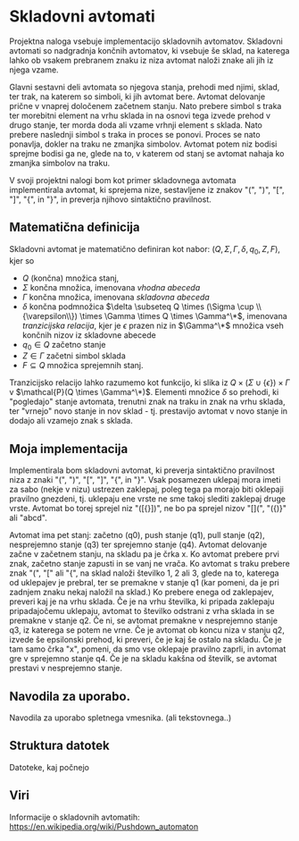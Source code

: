 # Skladovni avtomati

Projektna naloga vsebuje implementacijo skladovnih avtomatov. Skladovni avtomati so nadgradnja končnih avtomatov, ki vsebuje še sklad, na katerega lahko ob vsakem prebranem znaku iz niza avtomat naloži znake ali jih iz njega vzame. 

Glavni sestavni deli avtomata so njegova stanja, prehodi med njimi, sklad, ter trak, na katerem so simboli, ki jih avtomat bere. Avtomat delovanje prične v vnaprej določenem začetnem stanju. Nato prebere simbol s traka ter morebitni element na vrhu sklada in na osnovi tega izvede prehod v drugo stanje, ter morda doda ali vzame vrhnji element s sklada. Nato prebere naslednji simbol s traka in proces se ponovi. Proces se nato ponavlja, dokler na traku ne zmanjka simbolov. Avtomat potem niz bodisi sprejme bodisi ga ne, glede na to, v katerem od stanj se avtomat nahaja ko zmanjka simbolov na traku.

V svoji projektni nalogi bom kot primer skladovnega avtomata implementirala avtomat, ki sprejema nize, sestavljene iz znakov "(", ")", "[", "]", "{", in "}", in preverja njihovo sintaktično pravilnost. 

## Matematična definicija

Skladovni avtomat je matematično definiran kot nabor: $(Q, \Sigma, \Gamma, \delta, q_0, Z, F)$, kjer so

- $Q$ (končna) množica stanj,
- $\Sigma$ končna množica, imenovana *vhodna abeceda*
- $\Gamma$ končna množica, imenovana *skladovna abeceda*
- $\delta$ končna podmnožica $\delta \subseteq Q \times (\Sigma \cup \\{\varepsilon\\}) \times \Gamma \times Q \times \Gamma^\*$, imenovana *tranzicijska relacija*, kjer je $\epsilon$ prazen niz in $\Gamma^\*$ množica vseh končnih nizov iz skladovne abecede
- $q_0 \in Q$ začetno stanje
- $Z \in \Gamma$ začetni simbol sklada
- $F \subseteq Q$ množica sprejemnih stanj.

Tranzicijsko relacijo lahko razumemo kot funkcijo, ki slika iz $Q \times (\Sigma \cup \{\epsilon\}) \times \Gamma$ v $\mathcal{P}(Q \times \Gamma^\*)$. Elementi množice $\delta$ so prehodi, ki "pogledajo" stanje avtomata, trenutni znak na traku in znak na vrhu sklada, ter "vrnejo" novo stanje in nov sklad - tj. prestavijo avtomat v novo stanje in dodajo ali vzamejo znak s sklada. 

## Moja implementacija

Implementirala bom skladovni avtomat, ki preverja sintaktično pravilnost niza z znaki "(", ")", "[", "]", "{", in "}". 
Vsak posamezen uklepaj mora imeti za sabo (nekje v nizu) ustrezen zaklepaj, poleg tega pa morajo biti oklepaji pravilno gnezdeni, tj. uklepaju ene vrste ne sme takoj slediti zaklepaj druge vrste. Avtomat bo torej sprejel niz "([{}])", ne bo pa sprejel nizov "[](", "({)}" ali "abcd".

Avtomat ima pet stanj: začetno (q0), push stanje (q1), pull stanje (q2), nesprejemno stanje (q3) ter sprejemno stanje (q4). Avtomat delovanje začne v začetnem stanju, na skladu pa je črka x. Ko avtomat prebere prvi znak, začetno stanje zapusti in se vanj ne vrača. Ko avtomat s traku prebere znak "(", "[" ali "{", na sklad naloži številko 1, 2 ali 3, glede na to, katerega od uklepajev je prebral, ter se premakne v stanje q1 (kar pomeni, da je pri zadnjem znaku nekaj naložil na sklad.) Ko prebere enega od zaklepajev, preveri kaj je na vrhu sklada. Če je na vrhu številka, ki pripada zaklepaju pripadajočemu uklepaju, avtomat to številko odstrani z vrha sklada in se premakne v stanje q2. Če ni, se avtomat premakne v nesprejemno stanje q3, iz katerega se potem ne vrne. Če je avtomat ob koncu niza v stanju q2, izvede še epsilonski prehod, ki preveri, če je kaj še ostalo na skladu. Če je tam samo črka "x", pomeni, da smo vse oklepaje pravilno zaprli, in avtomat gre v sprejemno stanje q4. Če je na skladu kakšna od številk, se avtomat prestavi v nesprejemno stanje.

## Navodila za uporabo.

Navodila za uporabo spletnega vmesnika. (ali tekstovnega..)

## Struktura datotek

Datoteke, kaj počnejo

## Viri

Informacije o skladovnih avtomatih: https://en.wikipedia.org/wiki/Pushdown_automaton

